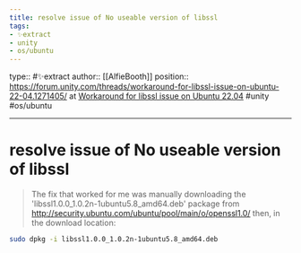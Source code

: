 ```yaml
---
title: resolve issue of No useable version of libssl
tags:
- ✨extract
- unity
- os/ubuntu
---
```


type:: #✨extract
author:: [[AlfieBooth]]
position:: https://forum.unity.com/threads/workaround-for-libssl-issue-on-ubuntu-22-04.1271405/ at [Workaround for libssl issue on Ubuntu 22.04](/Bibliography/Workaround%20for%20libssl%20issue%20on%20Ubuntu%2022.04.md)
#unity #os/ubuntu 

---

# resolve issue of No useable version of libssl

>The fix that worked for me was manually downloading the 'libssl1.0.0_1.0.2n-1ubuntu5.8_amd64.deb' package from http://security.ubuntu.com/ubuntu/pool/main/o/openssl1.0/
>then, in the download location:
``` bash
sudo dpkg -i libssl1.0.0_1.0.2n-1ubuntu5.8_amd64.deb
```
